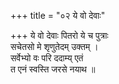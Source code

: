 +++
title = "०२ ये वो देवाः"

+++
ये वो देवाः पितरो ये च पुत्राः  
सचेतसो मे शृणुतेदम् उक्तम् ।  
सर्वेभ्यो वः परि ददाम्य् एतं  
त एनं स्वस्ति जरसे नयाथ ॥